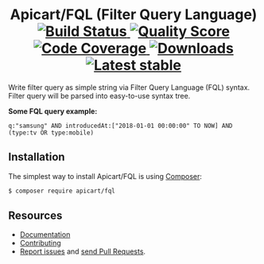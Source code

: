 <h1 align="center">
  Apicart/FQL (Filter Query Language)
  <br>
  <a href="https://travis-ci.org/apicart/fql">
    <img src="https://img.shields.io/travis/apicart/fql.svg?style=flat-square" alt="Build Status">
  </a>
  <a href="https://scrutinizer-ci.com/g/apicart/fql">
    <img src="https://img.shields.io/scrutinizer/g/apicart/fql.svg?style=flat-square" alt="Quality Score">
  </a>
  <a href="https://scrutinizer-ci.com/g/apicart/fql">
    <img src="https://img.shields.io/scrutinizer/coverage/g/apicart/fql.svg?style=flat-square" alt="Code Coverage">
  </a>
  <a href="https://packagist.org/packages/apicart/fql">
    <img src="https://img.shields.io/packagist/dt/apicart/fql.svg?style=flat-square" alt="Downloads">
  </a>
  <a href="https://packagist.org/packages/apicart/fql">
    <img src="https://img.shields.io/github/tag/apicart/fql.svg?style=flat-square" alt="Latest stable">
  </a>
</h1>

Write filter query as simple string via Filter Query Language (FQL) syntax. Filter query will be parsed into easy-to-use syntax tree.

**Some FQL query example:**

`q:"samsung" AND introducedAt:["2018-01-01 00:00:00" TO NOW] AND (type:tv OR type:mobile)`


## Installation

The simplest way to install Apicart/FQL is using  [Composer](http://getcomposer.org/):

```sh
$ composer require apicart/fql
```


## Resources

 * [Documentation](https://github.com/apicart/fql/blob/master/docs/en/index.md)
 * [Contributing](https://github.com/apicart/fql/blob/master/CODE_OF_CONDUCT.md)
 * [Report issues](https://github.com/apicart/fql/issues) and [send Pull Requests](https://github.com/apicart/fql/pulls).
